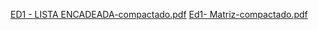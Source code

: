 [ED1 - LISTA ENCADEADA-compactado.pdf](https://github.com/user-attachments/files/21049335/ED1.-.LISTA.ENCADEADA-compactado.pdf)
[Ed1- Matriz-compactado.pdf](https://github.com/user-attachments/files/21049347/Ed1-.Matriz-compactado.pdf)
